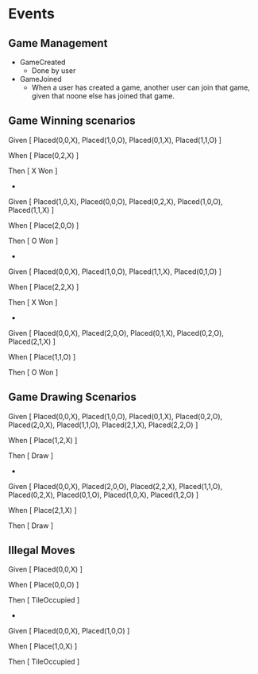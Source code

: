 # Events
## Game Management
* GameCreated
	- Done by user
* GameJoined
	- When a user has created a game, another user can join that game, given that noone else has joined that game.

## Game Winning scenarios
Given [ Placed(0,0,X), Placed(1,0,O), Placed(0,1,X), Placed(1,1,O) ]

When [ Place(0,2,X) ]

Then [ X Won ]

-

Given [ Placed(1,0,X), Placed(0,0,O), Placed(0,2,X), Placed(1,0,O), Placed(1,1,X) ]

When [ Place(2,0,O) ]

Then [ O Won ]

-

Given [ Placed(0,0,X), Placed(1,0,O), Placed(1,1,X), Placed(0,1,O) ]

When [ Place(2,2,X) ]

Then [ X Won ]

-

Given [ Placed(0,0,X), Placed(2,0,O), Placed(0,1,X), Placed(0,2,O), Placed(2,1,X) ]

When [ Place(1,1,O) ]

Then [ O Won ]

## Game Drawing Scenarios
Given [ Placed(0,0,X), Placed(1,0,O), Placed(0,1,X), Placed(0,2,O), Placed(2,0,X), Placed(1,1,O), Placed(2,1,X), Placed(2,2,O) ]

When [ Place(1,2,X) ]

Then [ Draw ]

-

Given [ Placed(0,0,X), Placed(2,0,O), Placed(2,2,X), Placed(1,1,O), Placed(0,2,X), Placed(0,1,O), Placed(1,0,X), Placed(1,2,O) ]

When [ Place(2,1,X) ]

Then [ Draw ]

## Illegal Moves
Given [ Placed(0,0,X) ]

When [ Place(0,0,O) ]

Then [ TileOccupied ]

-

Given [ Placed(0,0,X), Placed(1,0,O) ]

When [ Place(1,0,X) ]

Then [ TileOccupied ]